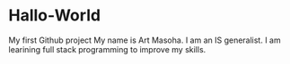 # Hallo-World
My first Github project
My name is Art Masoha.  I am an IS generalist. I am learining full stack programming to improve my skills.

